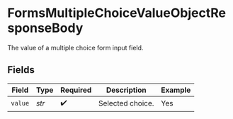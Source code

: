 # FormsMultipleChoiceValueObjectResponseBody

The value of a multiple choice form input field.


## Fields

| Field              | Type               | Required           | Description        | Example            |
| ------------------ | ------------------ | ------------------ | ------------------ | ------------------ |
| `value`            | *str*              | :heavy_check_mark: | Selected choice.   | Yes                |